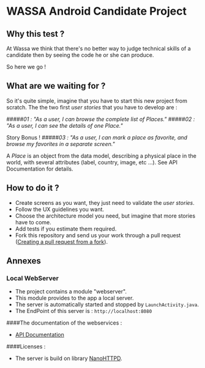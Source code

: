 # WASSA Android Candidate Project

## Why this test ?

At Wassa we think that there's no better way to judge technical skills of a candidate then by seeing the code he or she can produce.

So here we go !

## What are we waiting for ?

So it's quite simple, imagine that you have to start this new project from scratch.
The the two first *user stories* that you have to develop are :

#####*01 :  "As a user, I can browse the complete list of Places."*
#####*02 :  "As a user, I can see the details of one Place."*

Story Bonus !
#####*03 :  "As a user, I can mark a place as favorite, and browse my favorites in a separate screen."*

A *Place* is an object from the data model, describing a physical place in the world, with several attributes (label, country, image, etc ...).
See API Documentation for details.


## How to do it ?

- Create screens as you want, they just need to validate the *user stories*.
- Follow the UX guidelines you want.
- Choose the architecture model you need, but imagine that more stories have to come.
- Add tests if you estimate them required.
- Fork this repository and send us your work through a pull request ([Creating a pull request from a fork](https://help.github.com/articles/creating-a-pull-request-from-a-fork/)).



## Annexes

### Local WebServer

- The project contains a module "webserver".
- This module provides to the app a local server.
- The server is automatically started and stopped by `LaunchActivity.java`.
- The EndPoint of this server is : `http://localhost:8080`


####The documentation of the webservices :

* [API Documentation](/webserver/API_DOCUMENTATION.md)


####Licenses :

* The server is build on library [NanoHTTPD](https://github.com/NanoHttpd/nanohttpd).


